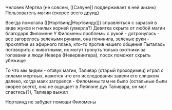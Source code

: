 Человек
Мертва (не совсем, [[Сэлуне]] поддерживает в ней жизнь)
Пользователь магии (скорее всего друид)

Всегда помогала ([[Нортвинд|Нортвинду]]) справляться с заразой в виде жуков и гнилых корней (умерла?)
Девятка скрыта от любой магии благодаря Филомене
У Филомены проблемы с рукой - дотронулась - все загорелось зелеными рунами, она починила, зеленые руки - проклятие из эфирного плана, кто-то против нашего общения
Пыталась поговорить с животными, их могут тронуть только охотники за головами и люди Невера (Невервинтера), посох поможет скрыть убежище

То что мы видим - отзвук магии, Таливар (старый проходимец) играл с силами мертвых, кажется что его исследования завели его слишком далеко, когда маяк загорелся - Филомены там не было (остальные были скорее всего), она не ощущает в Лейлоне дух Таливара, он мог спастись(?), Таливар выжил

Нортвинд не забудет помощи Филомены

